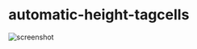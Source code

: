# automatic-height-tagcells

![screenshot](https://github.com/weijentu/automatic-height-tagcells/raw/master/images/screenshot.png)